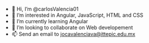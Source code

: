 - 👋 Hi, I’m @carlosValencia01
- 👀 I’m interested in Angular, JavaScript, HTML and CSS
- 🌱 I’m currently learning Angular
- 💞️ I’m looking to collaborate on Web developement
- 📫 Send an email to jocavalenciava@ittepic.edu.mx

<!---
carlosValencia01/carlosValencia01 is a ✨ special ✨ repository because its `README.md` (this file) appears on your GitHub profile.
You can click the Preview link to take a look at your changes.
--->
